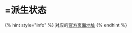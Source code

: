 # =派生状态

{% hint style="info" %}
对应的[官方页面地址](https://contributing.bitwarden.com/architecture/deep-dives/state/derived-state)
{% endhint %}
